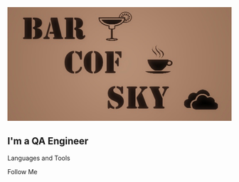 ![Header](https://github.com/AntonBarkovskii/antonbarkovskii/blob/master/assets/header.jpg)

## I'm a QA Engineer

Languages and Tools

Follow Me
